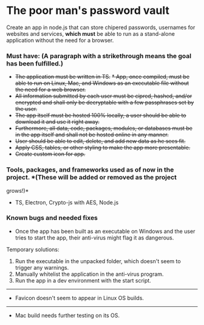 # The poor man's password vault

Create an app in node.js that can store chipered passwords, usernames for websites and services, **which must** be able
to run as a stand-alone application without the need for a browser.


### Must have: (A paragraph with a strikethrough means the goal has been fulfilled.)

* ~~The application must be written in TS.~~
~~* App, once compiled, must be able to run on Linux, Mac, and Windows as an executable file without the need for a web
browser.~~
* ~~All information submitted by each user must be cipred, hashed, and/or encrypted and shall only be decryptable with a
few passphrases set by the user.~~
* ~~The app itself must be hosted 100% locally, a user should be able to download it and use it right away.~~
* ~~Furthermore, all data, code, packages, modules, or databases must be in the app itself and shall not be hosted
online in any manner.~~
* ~~User should be able to edit, delete, and add new data as he sees fit.~~
* ~~Apply CSS, tables, or other styling to make the app more presentable.~~
* ~~Create custom icon for app.~~

### Tools, packages, and frameworks used as of now in the project. *(These will be added or removed as the project
grows!)*

* TS, Electron, Crypto-js with AES, Node.js

### Known bugs and needed fixes

* Once the app has been built as an executable on Windows and the user tries to start the app, their anti-virus might
flag it as dangerous.

Temporary solutions:

1. Run the executable in the unpacked folder, which doesn't seem to trigger any warnings.
2. Manually whitelist the application in the anti-virus program.
3. Run the app in a dev environment with the start script.
___

* Favicon doesn't seem to appear in Linux OS builds.

___

* Mac build needs further testing on its OS.